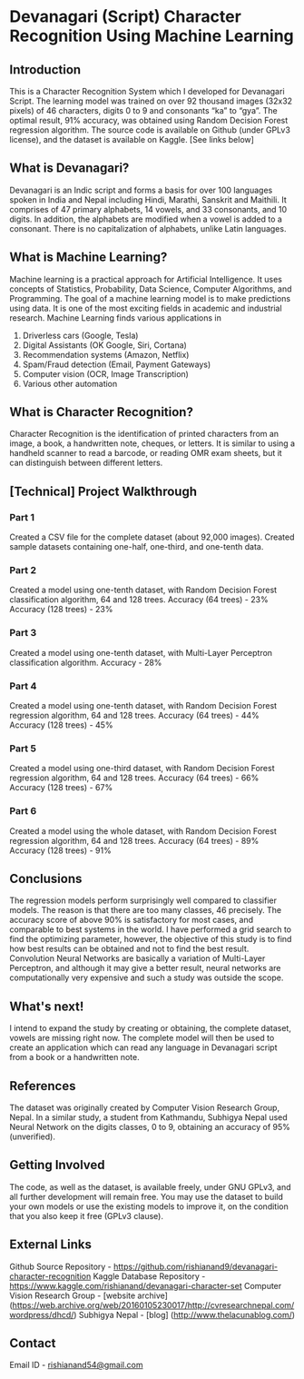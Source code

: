 # Devanagari (Script) Character Recognition Using Machine Learning

## Introduction
This is a Character Recognition System which I developed for Devanagari Script. The learning model was trained on over 92 thousand images (32x32 pixels) of 46 characters, digits 0 to 9 and consonants “ka” to “gya”. The optimal result, 91% accuracy, was obtained using Random Decision Forest regression algorithm. The source code is available on Github (under GPLv3 license), and the dataset is available on Kaggle. [See links below]

## What is Devanagari?
Devanagari is an Indic script and forms a basis for over 100 languages spoken in India and Nepal including Hindi, Marathi, Sanskrit and Maithili. It comprises of 47 primary alphabets, 14 vowels, and 33 consonants, and 10 digits. In addition, the alphabets are modified when a vowel is added to a consonant. There is no capitalization of alphabets, unlike Latin languages.

## What is Machine Learning?
Machine learning is a practical approach for Artificial Intelligence. It uses concepts of Statistics, Probability, Data Science, Computer Algorithms, and Programming. The goal of a machine learning model is to make predictions using data. It is one of the most exciting fields in academic and industrial research.
Machine Learning finds various applications in
1. Driverless cars (Google, Tesla)
2. Digital Assistants (OK Google, Siri, Cortana)
3. Recommendation systems (Amazon, Netflix)
4. Spam/Fraud detection (Email, Payment Gateways)
5. Computer vision (OCR, Image Transcription)
6. Various other automation

## What is Character Recognition?
Character Recognition is the identification of printed characters from an image, a book, a handwritten note, cheques, or letters. It is similar to using a handheld scanner to read a barcode, or reading OMR exam sheets, but it can distinguish between different letters.

## [Technical] Project Walkthrough
### Part 1
Created a CSV file for the complete dataset (about 92,000 images).
Created sample datasets containing one-half, one-third, and one-tenth data.

### Part 2
Created a model using one-tenth dataset, with Random Decision Forest classification algorithm, 64 and 128 trees.
Accuracy (64 trees) - 23%
Accuracy (128 trees) - 23%

### Part 3
Created a model using one-tenth dataset, with Multi-Layer Perceptron classification algorithm.
Accuracy - 28%

### Part 4
Created a model using one-tenth dataset, with Random Decision Forest regression algorithm, 64 and 128 trees.
Accuracy (64 trees) - 44%
Accuracy (128 trees) - 45%

### Part 5
Created a model using one-third dataset, with Random Decision Forest regression algorithm, 64 and 128 trees.
Accuracy (64 trees) - 66%
Accuracy (128 trees) - 67%

### Part 6
Created a model using the whole dataset, with Random Decision Forest regression algorithm, 64 and 128 trees.
Accuracy (64 trees) - 89%
Accuracy (128 trees) - 91%

## Conclusions
The regression models perform surprisingly well compared to classifier models. The reason is that there are too many classes, 46 precisely. The accuracy score of above 90% is satisfactory for most cases, and comparable to best systems in the world. I have performed a grid search to find the optimizing parameter, however, the objective of this study is to find how best results can be obtained and not to find the best result.
Convolution Neural Networks are basically a variation of Multi-Layer Perceptron, and although it may give a better result, neural networks are computationally very expensive and such a study was outside the scope.

## What's next!
I intend to expand the study by creating or obtaining, the complete dataset, vowels are missing right now. The complete model will then be used to create an application which can read any language in Devanagari script from a book or a handwritten note.

## References
The dataset was originally created by Computer Vision Research Group, Nepal. In a similar study, a student from Kathmandu, Subhigya Nepal used Neural Network on the digits classes, 0 to 9, obtaining an accuracy of 95% (unverified).

## Getting Involved
The code, as well as the dataset, is available freely, under GNU GPLv3, and all further development will remain free. You may use the dataset to build your own models or use the existing models to improve it, on the condition that you also keep it free (GPLv3 clause).

## External Links
Github Source Repository - https://github.com/rishianand9/devanagari-character-recognition
Kaggle Database Repository - https://www.kaggle.com/rishianand/devanagari-character-set
Computer Vision Research Group - [website archive] (https://web.archive.org/web/20160105230017/http://cvresearchnepal.com/wordpress/dhcd/)
Subhigya Nepal - [blog] (http://www.thelacunablog.com/)

## Contact
Email ID - rishianand54@gmail.com

